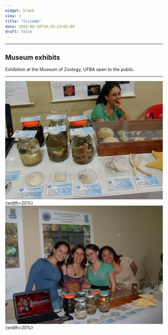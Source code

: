 ```yaml
---
widget: blank
view: 2
title: "Scicomm" 
date: 2020-08-10T20:39:13+02:00
draft: false
---
```


---
Museum exhibits
---

Exhibition at the Museum of Zoology, UFBA open to the public.

---

![mzufba2](mzufba2.JPG){width=20%} ![mzufba](mzufba.jpeg){width=20%}


